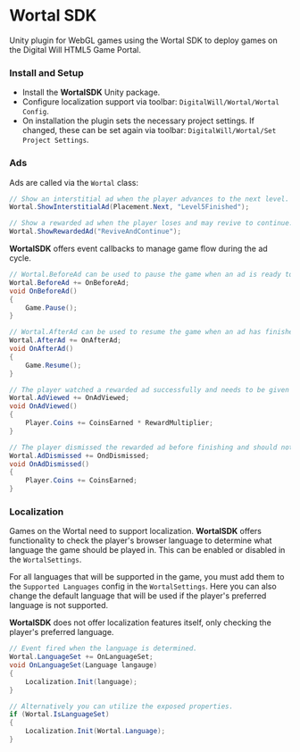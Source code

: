 # Wortal SDK

Unity plugin for WebGL games using the Wortal SDK to deploy games on the Digital Will HTML5 Game Portal.

### Install and Setup

- Install the <b>WortalSDK</b> Unity package.
- Configure localization support via toolbar: `DigitalWill/Wortal/Wortal Config`.
- On installation the plugin sets the necessary project settings. If changed, these can be set again via toolbar:
`DigitalWill/Wortal/Set Project Settings`.

### Ads

Ads are called via the `Wortal` class:
```c#
// Show an interstitial ad when the player advances to the next level.
Wortal.ShowInterstitialAd(Placement.Next, "Level5Finished");

// Show a rewarded ad when the player loses and may revive to continue.
Wortal.ShowRewardedAd("ReviveAndContinue");
```

<b>WortalSDK</b> offers event callbacks to manage game flow during the ad cycle.

```c#
// Wortal.BeforeAd can be used to pause the game when an ad is ready to be shown.
Wortal.BeforeAd += OnBeforeAd;
void OnBeforeAd()
{
    Game.Pause();
}

// Wortal.AfterAd can be used to resume the game when an ad has finished showing.
Wortal.AfterAd += OnAfterAd;
void OnAfterAd()
{
    Game.Resume();
}

// The player watched a rewarded ad successfully and needs to be given a reward.
Wortal.AdViewed += OnAdViewed;
void OnAdViewed()
{
    Player.Coins += CoinsEarned * RewardMultiplier;
}

// The player dismissed the rewarded ad before finishing and should not be rewarded.
Wortal.AdDismissed += OndDismissed;
void OnAdDismissed()
{
    Player.Coins += CoinsEarned;
}
```

### Localization

Games on the Wortal need to support localization. <b>WortalSDK</b> offers functionality to check the player's
browser language to determine what language the game should be played in. This can be enabled or disabled in the
`WortalSettings`.

For all languages that will be supported in the game, you must add them to the `Supported Languages` config
in the `WortalSettings`. Here you can also change the default language that will be used if the player's
preferred language is not supported.

<b>WortalSDK</b> does not offer localization features itself, only checking the player's preferred language.

```c#
// Event fired when the language is determined.
Wortal.LanguageSet += OnLanguageSet;
void OnLanguageSet(Language langauge)
{
    Localization.Init(language);
}

// Alternatively you can utilize the exposed properties.
if (Wortal.IsLanguageSet)
{
    Localization.Init(Wortal.Language);
}
```
